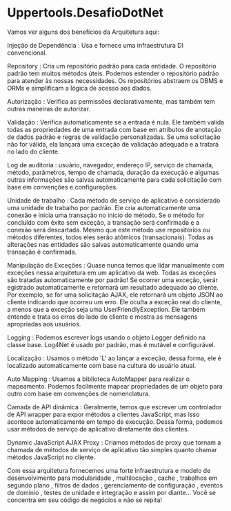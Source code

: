 # Uppertools.DesafioDotNet

Vamos ver alguns dos benefícios da Arquitetura aqui:

  Injeção de Dependência : Usa e fornece uma infraestrutura DI convencional. 
  
  Repository : Cria um repositório padrão para cada entidade. O repositório padrão tem muitos métodos úteis. Podemos estender o repositório padrão para atender às 
  nossas necessidades. Os repositórios abstraem os DBMS e ORMs e simplificam a lógica de acesso aos dados.

  Autorização : Verifica as permissões declarativamente, mas também tem outras maneiras de autorizar.

  Validação : Verifica automaticamente se a entrada é nula. Ele também valida todas as propriedades de uma entrada com base em atributos de anotação de dados padrão e 
  regras de validação personalizadas. Se uma solicitação não for válida, ela lançará uma exceção de validação adequada e a tratará no lado do cliente.

  Log de auditoria : usuário, navegador, endereço IP, serviço de chamada, método, parâmetros, tempo de chamada, duração da execução e algumas outras 
  informações são salvas automaticamente para cada solicitação com base em convenções e configurações.

  Unidade de trabalho : Cada método de serviço de aplicativo é considerado uma unidade de trabalho por padrão. Ele cria automaticamente uma conexão e 
  inicia uma transação no início do método. Se o método for concluído com êxito sem exceção, a transação será confirmada e a conexão será descartada. 
  Mesmo que este método use repositórios ou métodos diferentes, todos eles serão atômicos (transacionais). Todas as alterações nas entidades são salvas automaticamente 
  quando uma transação é confirmada. 

  Manipulação de Exceções : Quase nunca temos que lidar manualmente com exceções nessa arquitetura em um aplicativo da web. Todas as exceções são tratadas 
  automaticamente por padrão! Se ocorrer uma exceção, serár egistrado automaticamente e retornará um resultado adequado ao cliente. Por exemplo, 
  se for uma solicitação AJAX, ele retornará um objeto JSON ao cliente indicando que ocorreu um erro. Ele oculta a exceção real do cliente, 
  a menos que a exceção seja uma UserFriendlyException. Ele também entende e trata os erros do lado do cliente e mostra as mensagens apropriadas aos usuários.

  Logging : Podemos escrever logs usando o objeto Logger definido na classe base. Log4Net é usado por padrão, mas é mutável e configurável.

  Localização : Usamos o método 'L' ao lançar a exceção, dessa forma, ele é localizado automaticamente com base na cultura do usuário atual.

  Auto Mapping : Usamos a biblioteca AutoMapper para realizar o mapeamento. Podemos facilmente mapear propriedades de um objeto para outro com base em 
  convenções de nomenclatura.

  Camada de API dinâmica : Geralmente, temos que escrever um controlador de API wrapper para expor métodos a clientes JavaScript, mas isso acontece automaticamente em 
  tempo de execução. Dessa forma, podemos usar métodos de serviço de aplicativo diretamente dos clientes.

  Dynamic JavaScript AJAX Proxy : Criamos métodos de proxy que tornam a chamada de métodos de serviço de aplicativo tão simples quanto chamar métodos 
  JavaScript no cliente.

  Com essa arquitetura fornecemos uma forte infraestrutura e modelo de desenvolvimento para modularidade , multilocação , cache , trabalhos em segundo plano , 
  filtros de dados , gerenciamento de configuração , eventos de domínio , testes de unidade e integração e assim por diante... Você se concentra em seu 
  código de negócios e não se repita!
